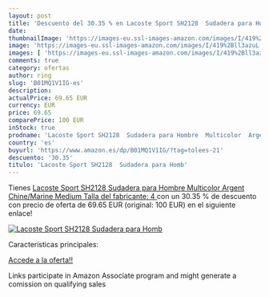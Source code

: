 ```yaml
---
layout: post
title: 'Descuento del 30.35 % en Lacoste Sport SH2128  Sudadera para Homb'
date: 
thumbnailImage: 'https://images-eu.ssl-images-amazon.com/images/I/419%2Bll3azuL._SL200_.jpg'
image: 'https://images-eu.ssl-images-amazon.com/images/I/419%2Bll3azuL._SL200_.jpg'
images: [ 'https://images-eu.ssl-images-amazon.com/images/I/419%2Bll3azuL._SL200_.jpg' ]
comments: true
category: ofertas
author: ring
slug: 'B01MQ1V1IG-es'
description:
actualPrice: 69.65 EUR
currency: EUR
price: 69.65
comparePrice: 100 EUR
inStock: true
prodname: 'Lacoste Sport SH2128  Sudadera para Hombre  Multicolor  Argent Chine/Marine  Medium  Talla del fabricante: 4 '
country: 'es'
buyurl: 'https://www.amazon.es/dp/B01MQ1V1IG/?tag=tolees-21'
descuento: '30.35'
titulo: 'Lacoste Sport SH2128  Sudadera para Homb'
---
```


Tienes [Lacoste Sport SH2128  Sudadera para Hombre  Multicolor  Argent Chine/Marine  Medium  Talla del fabricante: 4 ](https://www.amazon.es/dp/B01MQ1V1IG/?tag=tolees-21) con un 30.35 % de descuento con precio de oferta de 69.65 EUR (original: 100 EUR) en el siguiente enlace!

[![Lacoste Sport SH2128  Sudadera para Homb](https://images-eu.ssl-images-amazon.com/images/I/419%2Bll3azuL._SL200_.jpg)](https://www.amazon.es/dp/B01MQ1V1IG/?tag=tolees-21)

Características principales:


[Accede a la oferta!!](https://www.amazon.es/dp/B01MQ1V1IG/?tag=tolees-21)

Links participate in Amazon Associate program and might generate a comission on qualifying sales


